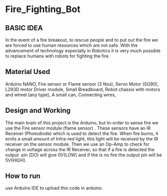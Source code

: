 # Fire_Fighting_Bot
## BASIC IDEA
In the event of a fire breakout, to rescue people and to put out the fire we are forced to use human resources which are not safe. With the advancement of technology especially in Robotics it is very much possible to replace humans with robots for fighting the fire.
## Material Used
Arduino NANO, 
Fire sensor or Flame sensor (3 Nos), 
Servo Motor (SG90), 
L293D motor Driver module, 
Small Breadboard, 
Robot chassis with motors and wheel (any type), 
A small can, 
Connecting wires, 
## Design and Working
The main brain of this project is the Arduino, but in-order to sense fire we use the Fire sensor module (flame sensor) . These sensors have an IR Receiver (Photodiode) which is used to detect the fire. When fire burns, it emits a small amount of Infra-red light, this light will be received by the IR receiver on the sensor module. Then we use an Op-Amp to check for change in voltage across the IR Receiver, so that if a fire is detected the output  pin (DO) will give 0V(LOW) and if the is no fire the output pin will be 5V(HIGH). 
## How to run
use Arduino IDE to upload this code in arduino.
